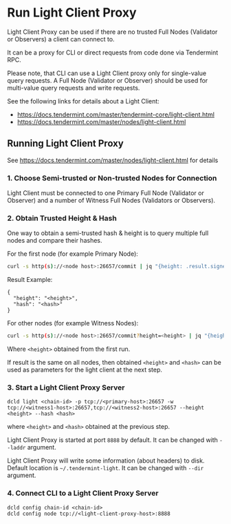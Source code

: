 # Run Light Client Proxy
Light Client Proxy can be used if there are no trusted Full Nodes (Validator or Observers) a client can connect to.

It can be a proxy for CLI or direct requests from code done via Tendermint RPC.

Please note, that CLI can use a Light Client proxy only for single-value query requests.
A Full Node (Validator or Observer) should be used for multi-value query requests and write requests.

See the following links for details about a Light Client:
- https://docs.tendermint.com/master/tendermint-core/light-client.html
- https://docs.tendermint.com/master/nodes/light-client.html

## Running Light Client Proxy
See https://docs.tendermint.com/master/nodes/light-client.html for details

### 1. Choose Semi-trusted or Non-trusted Nodes for Connection
Light Client must be connected to one Primary Full Node (Validator or Observer) and
a number of Witness Full Nodes (Validators or Observers).

### 2. Obtain Trusted Height & Hash
One way to obtain a semi-trusted hash & height is to query multiple full nodes and compare their hashes.

For the first node (for example Primary Node):
```bash
curl -s http(s)://<node host>:26657/commit | jq "{height: .result.signed_header.header.height, hash: .result.signed_header.commit.block_id.hash}"
```
Result Example:
```
{
  "height": "<height>",
  "hash": "<hash>"
}
```

For other nodes (for example Witness Nodes):
```bash
curl -s http(s)://<node host>:26657/commit?height=<height> | jq "{height: .result.signed_header.header.height, hash: .result.signed_header.commit.block_id.hash}"
```
Where `<height>` obtained from the first run.

If result is the same on all nodes, then obtained `<height>` and `<hash>` can be used as parameters for the light client at the next step.

### 3. Start a Light Client Proxy Server
```
dcld light <chain-id> -p tcp://<primary-host>:26657 -w tcp://<witness1-host>:26657,tcp://<witness2-host>:26657 --height <height> --hash <hash>
```
where `<height>` and `<hash>` obtained at the previous step.

Light Client Proxy is started at port `8888` by default. It can be changed with `--laddr` argument.

Light Client Proxy will write some information (about headers) to disk. Default location is `~/.tendermint-light`.
It can be changed with `--dir` argument.

### 4. Connect CLI to a Light Client Proxy Server
```
dcld config chain-id <chain-id>
dcld config node tcp://<light-client-proxy-host>:8888
```
